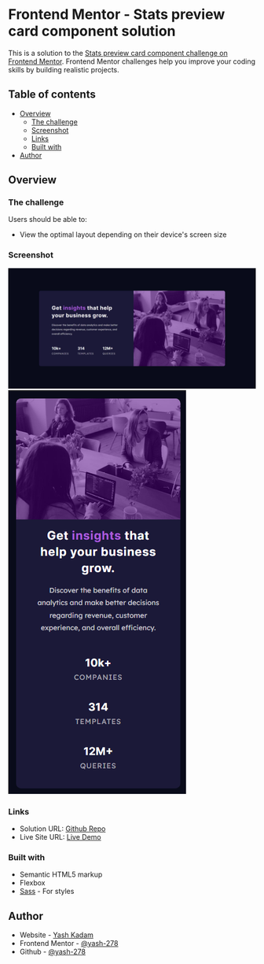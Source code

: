 # Frontend Mentor - Stats preview card component solution

This is a solution to the [Stats preview card component challenge on Frontend Mentor](https://www.frontendmentor.io/challenges/stats-preview-card-component-8JqbgoU62). Frontend Mentor challenges help you improve your coding skills by building realistic projects.

## Table of contents

- [Overview](#overview)
  - [The challenge](#the-challenge)
  - [Screenshot](#screenshot)
  - [Links](#links)
  - [Built with](#built-with)
- [Author](#author)

## Overview

### The challenge

Users should be able to:

- View the optimal layout depending on their device's screen size

### Screenshot

![Desktop](./completedDesigns/desktop.png)
![Mobile](./completedDesigns/mobile.png)

### Links

- Solution URL: [Github Repo](https://github.com/yash-278/Frontend-Mentor-Challenges/tree/main/Stats%20Preview%20card%20component)
- Live Site URL: [Live Demo](https://yash-278.github.io/Frontend-Mentor-Challenges/Stats%20Preview%20card%20component/index.html)

### Built with

- Semantic HTML5 markup
- Flexbox
- [Sass](https://sass-lang.com/) - For styles

## Author

- Website - [Yash Kadam](https://www.yashkadam.cf)
- Frontend Mentor - [@yash-278](https://www.frontendmentor.io/profile/yash-278)
- Github - [@yash-278](https://github.com/yash-278)
